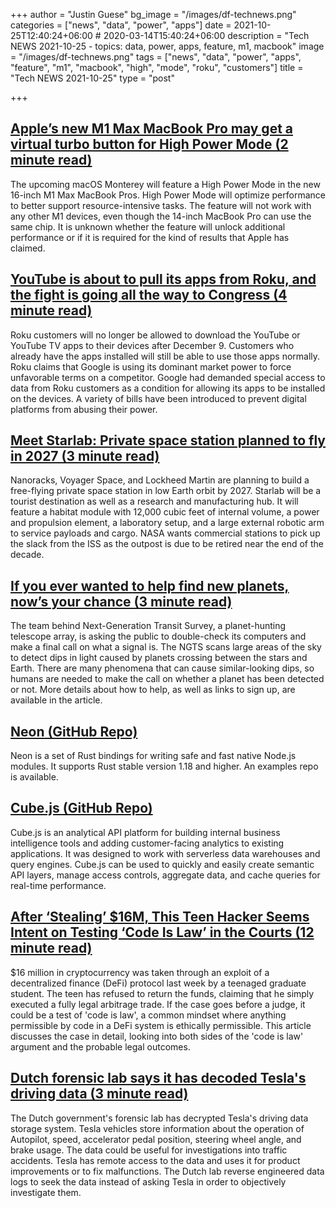 +++
author = "Justin Guese"
bg_image = "/images/df-technews.png"
categories = ["news", "data", "power", "apps"]
date = 2021-10-25T12:40:24+06:00 # 2020-03-14T15:40:24+06:00
description = "Tech NEWS 2021-10-25 - topics: data, power, apps, feature, m1, macbook"
image = "/images/df-technews.png"
tags = ["news", "data", "power", "apps", "feature", "m1", "macbook", "high", "mode", "roku", "customers"]
title = "Tech NEWS 2021-10-25"
type = "post"

+++

## [Apple’s new M1 Max MacBook Pro may get a virtual turbo button for High Power Mode (2 minute read)](https://www.theverge.com/2021/10/21/22739592/apple-m1-max-macbook-pro-high-power-mode-macos-monterey-code)

The upcoming macOS Monterey will feature a High Power Mode in the new 16-inch M1 Max MacBook Pros. High Power Mode will optimize performance to better support resource-intensive tasks. The feature will not work with any other M1 devices, even though the 14-inch MacBook Pro can use the same chip. It is unknown whether the feature will unlock additional performance or if it is required for the kind of results that Apple has claimed.

## [YouTube is about to pull its apps from Roku, and the fight is going all the way to Congress (4 minute read)](https://www.cnbc.com/2021/10/22/google-to-remove-youtube-apps-from-roku.html)

Roku customers will no longer be allowed to download the YouTube or YouTube TV apps to their devices after December 9. Customers who already have the apps installed will still be able to use those apps normally. Roku claims that Google is using its dominant market power to force unfavorable terms on a competitor. Google had demanded special access to data from Roku customers as a condition for allowing its apps to be installed on the devices. A variety of bills have been introduced to prevent digital platforms from abusing their power.

## [Meet Starlab: Private space station planned to fly in 2027 (3 minute read)](https://www.space.com/starlab-private-space-station-earth-orbit)

Nanoracks, Voyager Space, and Lockheed Martin are planning to build a free-flying private space station in low Earth orbit by 2027. Starlab will be a tourist destination as well as a research and manufacturing hub. It will feature a habitat module with 12,000 cubic feet of internal volume, a power and propulsion element, a laboratory setup, and a large external robotic arm to service payloads and cargo. NASA wants commercial stations to pick up the slack from the ISS as the outpost is due to be retired near the end of the decade.

## [If you ever wanted to help find new planets, now’s your chance (3 minute read)](https://arstechnica.com/science/2021/10/zooniverse-wants-to-turn-you-into-a-planet-hunter/?comments=1)

The team behind Next-Generation Transit Survey, a planet-hunting telescope array, is asking the public to double-check its computers and make a final call on what a signal is. The NGTS scans large areas of the sky to detect dips in light caused by planets crossing between the stars and Earth. There are many phenomena that can cause similar-looking dips, so humans are needed to make the call on whether a planet has been detected or not. More details about how to help, as well as links to sign up, are available in the article.

## [Neon (GitHub Repo)](https://github.com/neon-bindings/neon)

Neon is a set of Rust bindings for writing safe and fast native Node.js modules. It supports Rust stable version 1.18 and higher. An examples repo is available.

## [Cube.js (GitHub Repo)](https://github.com/cube-js/cube.js)

Cube.js is an analytical API platform for building internal business intelligence tools and adding customer-facing analytics to existing applications. It was designed to work with serverless data warehouses and query engines. Cube.js can be used to quickly and easily create semantic API layers, manage access controls, aggregate data, and cache queries for real-time performance.

## [After ‘Stealing’ $16M, This Teen Hacker Seems Intent on Testing ‘Code Is Law’ in the Courts (12 minute read)](https://www.coindesk.com/tech/2021/10/22/after-stealing-16m-this-teen-hacker-seems-intent-on-testing-code-is-law-in-the-courts/)

$16 million in cryptocurrency was taken through an exploit of a decentralized finance (DeFi) protocol last week by a teenaged graduate student. The teen has refused to return the funds, claiming that he simply executed a fully legal arbitrage trade. If the case goes before a judge, it could be a test of 'code is law', a common mindset where anything permissible by code in a DeFi system is ethically permissible. This article discusses the case in detail, looking into both sides of the 'code is law' argument and the probable legal outcomes.

## [Dutch forensic lab says it has decoded Tesla's driving data (3 minute read)](https://auto.economictimes.indiatimes.com/news/passenger-vehicle/cars/dutch-forensic-lab-says-it-has-decoded-teslas-driving-data/87187531)

The Dutch government's forensic lab has decrypted Tesla's driving data storage system. Tesla vehicles store information about the operation of Autopilot, speed, accelerator pedal position, steering wheel angle, and brake usage. The data could be useful for investigations into traffic accidents. Tesla has remote access to the data and uses it for product improvements or to fix malfunctions. The Dutch lab reverse engineered data logs to seek the data instead of asking Tesla in order to objectively investigate them.

